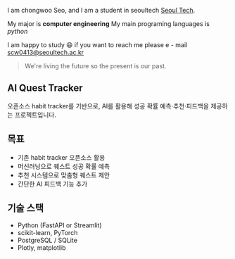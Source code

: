 I am chongwoo Seo, and I am a student in seoultech
[Seoul Tech](https://seoultech.ac.kr/).

My major is **computer engineering**
My main programing languages is *python*

I am happy to study :smile:
if you want to reach me please e - mail
scw0413@seoultech.ac.kr

> We're living the future so
> the present is our past.

## AI Quest Tracker
오픈소스 habit tracker를 기반으로, AI를 활용해 성공 확률 예측·추천·피드백을 제공하는 프로젝트입니다.

## 목표
- 기존 habit tracker 오픈소스 활용
- 머신러닝으로 퀘스트 성공 확률 예측
- 추천 시스템으로 맞춤형 퀘스트 제안
- 간단한 AI 피드백 기능 추가

## 기술 스택
- Python (FastAPI or Streamlit)
- scikit-learn, PyTorch
- PostgreSQL / SQLite
- Plotly, matplotlib

<!--
**seochongwoo/seochongwoo** is a ✨ _special_ ✨ repository because its `README.md` (this file) appears on your GitHub profile.

Here are some ideas to get you started:

- 🔭 I’m currently working on ...
- 🌱 I’m currently learning ...
- 👯 I’m looking to collaborate on ...
- 🤔 I’m looking for help with ...
- 💬 Ask me about ...
- 📫 How to reach me: ...
- 😄 Pronouns: ...
- ⚡ Fun fact: ...
-->
